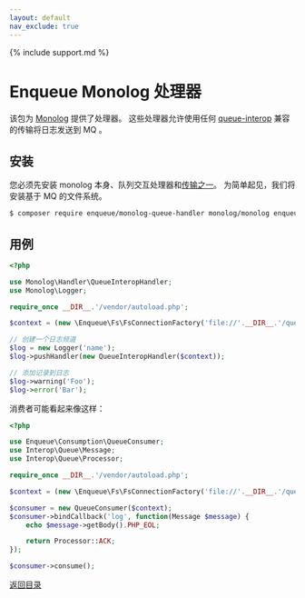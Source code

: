 ```yaml
---
layout: default
nav_exclude: true
---
```

{% include support.md %}

# Enqueue Monolog 处理器

该包为 [Monolog](https://github.com/Seldaek/monolog) 提供了处理器。
这些处理器允许使用任何  [queue-interop](https://github.com/queue-interop/queue-interop) 兼容的传输将日志发送到 MQ 。

## 安装

您必须先安装 monolog 本身、队列交互处理器和[传输之一](../transport/index.md)。
为简单起见，我们将安装基于 MQ 的文件系统。

```bash
$ composer require enqueue/monolog-queue-handler monolog/monolog enqueue/fs
```

## 用例

```php
<?php

use Monolog\Handler\QueueInteropHandler;
use Monolog\Logger;

require_once __DIR__.'/vendor/autoload.php';

$context = (new \Enqueue\Fs\FsConnectionFactory('file://'.__DIR__.'/queue'))->createContext();

// 创建一个日志频道
$log = new Logger('name');
$log->pushHandler(new QueueInteropHandler($context));

// 添加记录到日志
$log->warning('Foo');
$log->error('Bar');
```

消费者可能看起来像这样：

```php
<?php

use Enqueue\Consumption\QueueConsumer;
use Interop\Queue\Message;
use Interop\Queue\Processor;

require_once __DIR__.'/vendor/autoload.php';

$context = (new \Enqueue\Fs\FsConnectionFactory('file://'.__DIR__.'/queue'))->createContext();

$consumer = new QueueConsumer($context);
$consumer->bindCallback('log', function(Message $message) {
    echo $message->getBody().PHP_EOL;

    return Processor::ACK;
});

$consumer->consume();

```

[返回目录](../index.md)